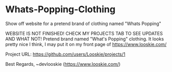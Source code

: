 # Whats-Popping-Clothing
Show off website for a pretend brand of clothing named "Whats Popping"

WEBSITE IS NOT FINISHED! CHECK MY PROJECTS TAB TO SEE UPDATES AND WHAT NOT!
Pretend brand named "What's Popping" clothing. It looks pretty nice I think, I may put it on my front page of https://www.looskie.com/

Project URL: https://github.com/users/Looskie/projects/1

Best Regards, 
  ~devlooskie (https://www.looskie.com/)
